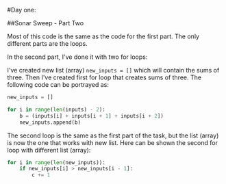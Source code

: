 #Day one:

##Sonar Sweep - Part Two

Most of this code is the same as the code for the first part. The only different parts are the loops.

In the second part, I've done it with two for loops:

I've created new list (array) `new_inputs = []`  which will contain the sums of three. 
Then I've created first for loop that creates sums of three. The following code can be portrayed as:

```python
new_inputs = []

for i in range(len(inputs) - 2):
    b = (inputs[i] + inputs[i + 1] + inputs[i + 2])
    new_inputs.append(b)
```

The second loop is the same as the first part of the task, but the list (array) is now the one that works with new list.
Here can be shown the second for loop with different list (array):

```python
for i in range(len(new_inputs)):
    if new_inputs[i] > new_inputs[i - 1]:
        c += 1
```
